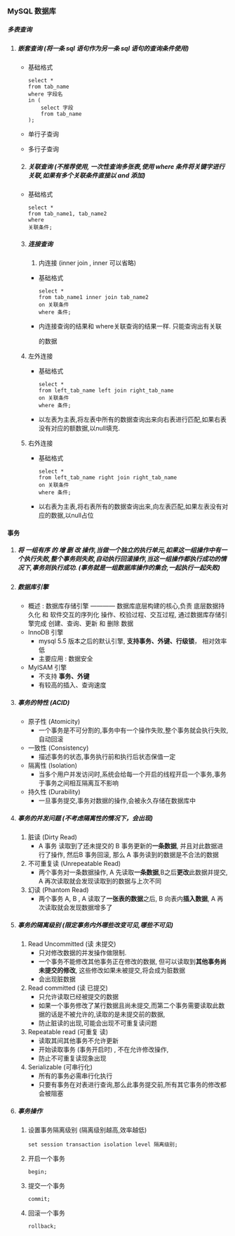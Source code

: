 ### MySQL 数据库



##### 多表查询

 1. ##### 嵌套查询 (将一条 sql 语句作为另一条 sql 语句的查询条件使用)

    + 基础格式

      ```mysql
      select * 
      from tab_name 
      where 字段名 
      in (
          select 字段 
          from tab_name
      );
      ```

    + 单行子查询
    + 多行子查询

	2. ##### 关联查询 (不推荐使用, 一次性查询多张表,使用 where 条件将关键字进行关联,如果有多个关联条件直接以 and 添加)

    + 基础格式

      ```mysql
      select * 
      from tab_name1, tab_name2
      where
      关联条件;
      ```

	3. ##### 连接查询

    	1. 内连接 (inner join , inner 可以省略)

        + 基础格式

          ```mysql
          select * 
          from tab_name1 inner join tab_name2 
          on 关联条件 
          where 条件;
          ```

        + 内连接查询的结果和 where关联查询的结果一样. 只能查询出有关联

          的数据

    2. 左外连接

       + 基础格式

         ```mysql
         select *
         from left_tab_name left join right_tab_name 
         on 关联条件
         where 条件;
         ```

       + 以左表为主表,将左表中所有的数据查询出来向右表进行匹配,如果右表没有对应的额数据,以null填充.

    3. 右外连接

       + 基础格式

         ```mysql
         select *
         from left_tab_name right join right_tab_name
         on 关联条件
         where 条件;
         ```

       + 以右表为主表,将右表所有的数据查询出来,向左表匹配,如果左表没有对应的数据,以null占位

#### 事务

 1. ##### 将 ***一组有序***  的 增 删 改 操作,当做一个独立的执行单元,如果这一组操作中有一个执行失败,整个事务则失败,自动执行回滚操作,当这一组操作都执行成功的情况下,事务则执行成功. (事务就是一组数据库操作的集合,一起执行一起失败)

 2. ##### 数据库引擎

    + 概述 : 数据库存储引擎 ———— 数据库底层构建的核心,负责 底层数据持久化 和 软件交互的序列化 操作、校验过程、交互过程, 通过数据库存储引擎完成 创建、查询、更新 和 删除 数据
    + InnoDB 引擎
      + mysql 5.5 版本之后的默认引擎, **支持事务、外键、行级锁**， 相对效率低
      + 主要应用 : 数据安全
    + MyISAM 引擎
      + 不支持 **事务、外键**
      + 有较高的插入、查询速度

3. ##### 事务的特性 (ACID)

   + 原子性 (Atomicity)
     + 一个事务是不可分割的,事务中有一个操作失败,整个事务就会执行失败,自动回滚
   + 一致性 (Consistency)
     + 描述事务的状态,事务执行前和执行后状态保值一定
   + 隔离性 (Isolation)
     + 当多个用户并发访问时,系统会给每一个开启的线程开启一个事务,事务于事务之间相互隔离互不影响
   + 持久性 (Durability)
     + 一旦事务提交,事务对数据的操作,会被永久存储在数据库中

4. ##### 事务的并发问题 (不考虑隔离性的情况下，会出现)

   1. 脏读 (Dirty Read)
      + A 事务 读取到了还未提交的 B 事务更新的**一条数据**, 并且对此数据进行了操作, 然后B 事务回滚, 那么 A 事务读到的数据是不合法的数据
   2. 不可重复读 (Unrepeatable Read)
      + 两个事务对一条数据操作, A 先读取**一条数据**,B之后**更改**此数据并提交, A 再次读取就会发现读取到的数据与上次不同
   3. 幻读 (Phantom Read)
      + 两个事务 A, B , A 读取了**一张表的数据**之后, B 向表内**插入数据**, A 再次读取就会发现数据增多了

5. ##### 事务的隔离级别 (限定事务内外哪些改变可见,哪些不可见)

   1. Read Uncommitted (读 未提交)
      + 只对修改数据的并发操作做限制. 
      + 一个事务不能修改其他事务正在修改的数据, 但可以读取到**其他事务尚未提交的修改**, 这些修改如果未被提交,将会成为脏数据
      + 会出现脏数据
   2. Read committed (读 已提交)
      + 只允许读取已经被提交的数据
      + 如果一个事务修改了某行数据且尚未提交,而第二个事务需要读取此数据的话是不被允许的,读取的是未提交前的数据,
      + 防止脏读的出现,可能会出现不可重复读问题
   3. Repeatable read (可重复 读)
      + 读取其间其他事务不允许更新
      + 开始读取事务 (事务开启时) , 不在允许修改操作, 
      + 防止不可重复读现象出现
   4. Serializable (可串行化)
      + 所有的事务必需串行化执行
      + 只要有事务在对表进行查询,那么此事务提交前,所有其它事务的修改都会被阻塞

6. ##### 事务操作

   1. 设置事务隔离级别 (隔离级别越高,效率越低)

      ```mysql
      set session transaction isolation level 隔离级别;
      ```

   2. 开启一个事务

      ```mysql
      begin;
      ```

   3. 提交一个事务

      ```mysql
      commit;
      ```

   4. 回滚一个事务

      ```mysql
      rollback;
      ```

      